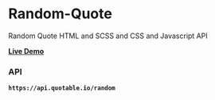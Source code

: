 # Random-Quote
   Random Quote HTML and SCSS and CSS and Javascript API

<a href="https://ahmed-dotnetdev.github.io/Random-Quote/"><strong>Live Demo<strong></a>

### API 
    https://api.quotable.io/random
